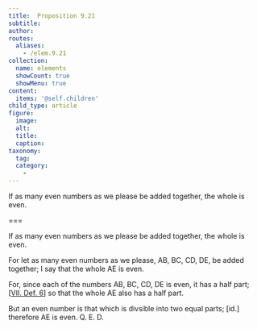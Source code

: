 ```yaml
---
title:  Proposition 9.21
subtitle: 
author:
routes:
  aliases:
    - /elem.9.21
collection:
  name: elements
  showCount: true
  showMenu: true
content:
  items: '@self.children'
child_type: article
figure:
  image:
  alt:
  title:
  caption:
taxonomy:
  tag:
  category:
    - 
---
```


<p>
       <hi rend="ital">If as many even numbers as we please be added together, the whole is even.</hi>
      </p>

===

<p>
       <span class="ital">If as many even numbers as we please be added together, the whole is even.</span>
      </p>

<p>For let as many even numbers as we please, <span class="ital">AB</span>, <span class="ital">BC</span>, <span class="ital">CD</span>, <span class="ital">DE</span>, be added together; I say that the whole <span class="ital">AE</span> is even. 
      </p>

<p>For, since each of the numbers <span class="ital">AB</span>, <span class="ital">BC</span>, <span class="ital">CD</span>, <span class="ital">DE</span> is even, it has a half part; [<a href="/elem.7.def.6">VII. Def. 6</a>] so that the whole <span class="ital">AE</span> also has a half part. </p>

<p>But an even number is that which is divsible into two equal parts; [<span class="ital">id</span>.] therefore <span class="ital">AE</span> is even. Q. E. D.</p>
